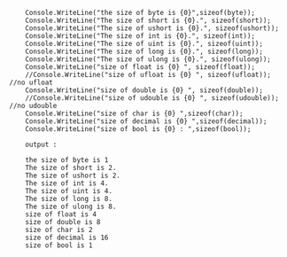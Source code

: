 

        Console.WriteLine("the size of byte is {0}",sizeof(byte));
        Console.WriteLine("The size of short is {0}.", sizeof(short));
        Console.WriteLine("The size of ushort is {0}.", sizeof(ushort));
        Console.WriteLine("The size of int is {0}.", sizeof(int));
        Console.WriteLine("The size of uint is {0}.", sizeof(uint));
        Console.WriteLine("The size of long is {0}.", sizeof(long));
        Console.WriteLine("The size of ulong is {0}.", sizeof(ulong));
        Console.WriteLine("size of float is {0} ", sizeof(float));
        //Console.WriteLine("size of ufloat is {0} ", sizeof(ufloat)); //no ufloat
        Console.WriteLine("size of double is {0} ", sizeof(double));
        //Console.WriteLine("size of udouble is {0} ", sizeof(udouble)); //no udouble        
        Console.WriteLine("size of char is {0} ",sizeof(char));
        Console.WriteLine("size of decimal is {0} ",sizeof(decimal));
        Console.WriteLine("size of bool is {0} : ",sizeof(bool));
        
        output : 
        
        the size of byte is 1
        The size of short is 2.
        The size of ushort is 2.
        The size of int is 4.
        The size of uint is 4.
        The size of long is 8.
        The size of ulong is 8.
        size of float is 4 
        size of double is 8 
        size of char is 2 
        size of decimal is 16 
        size of bool is 1 
